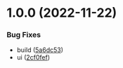 # 1.0.0 (2022-11-22)


### Bug Fixes

* build ([5a6dc53](https://gitlab.com/iZemil/emil/commit/5a6dc538ca0aff76b6ac71885507114158f58e05))
* ui ([2cf0fef](https://gitlab.com/iZemil/emil/commit/2cf0fefa9864903c85647d942669f30a7f544dce))
